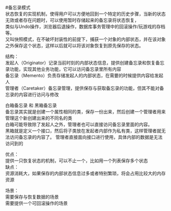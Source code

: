 #备忘录模式  
    状态恢复的实现机制，使得用户可以方便地回到一个特定的历史步骤，当新的状态无效或者存在问题时，可以使用暂时存储起来的备忘录将状态恢复，  
    类似与Undo操作，浏览器后退操作，数据库事务管理中的回滚操作/玩游戏的存档等。  
又叫快照模式，在不破坏封装性的前提下，捕获一个对象的内部状态，并在该对象之外保存这个状态，这样以后就可以将该对象恢复到原先保存的状态。  

结构：  
    发起人（Originator）记录当前时刻的内部状态信息，提供创建备忘录和恢复备忘录功能，实现其他业务功能，它可以访问备忘录里所有内容  
    备忘录（Memento）负责存储发起人的内部状态，在需要的时候提供内容给发起人  
    管理者（Caretaker）备忘录管理，提供保存与获取备忘录的功能，但其不能对备忘录的内容进行访问与修改  

白箱备忘录 和 黑箱备忘录  
备忘录其实就是创建一个属性相同的类，保存一份出来，然后创建一个管理者用来管理这个新创建出来的不同名的类  
白箱可能导致除了发起人之外，管理者也可以直接访问备忘录里面的内容。  
黑箱就是定义一个接口，然后将子类放在发起者内部作为私有类，这样管理者就无法访问备忘录的内容了。 管理者直接面向接口进行使用，具体内部的数据是无法访问到的  


优点：  
    提供一只恢复状态的机制，可以不止一个，比如用一个列表保存多个状态  
缺点：  
    资源消耗大，如果保存的内部状态信息过多或者特别繁琐，将会占用比较大的内存资源  

场景：  
    需要保存与恢复数据的场景   
    需要提供一个可回滚操作的场景  